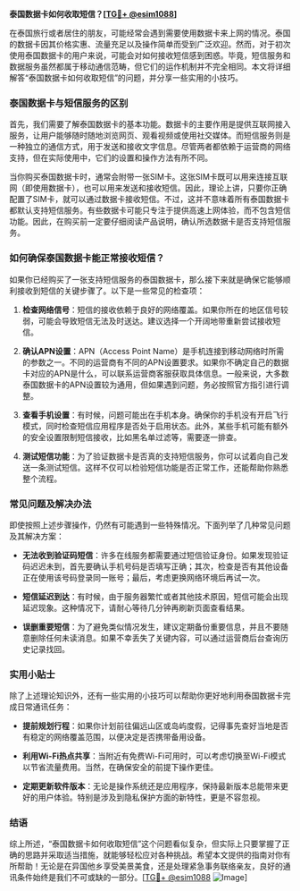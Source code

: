 **泰国数据卡如何收取短信？[[TG💪+ @esim1088](https://t.me/s/esim1088)]**

在泰国旅行或者居住的朋友，可能经常会遇到需要使用数据卡来上网的情况。泰国的数据卡因其价格实惠、流量充足以及操作简单而受到广泛欢迎。然而，对于初次使用泰国数据卡的用户来说，可能会对如何接收短信感到困惑。毕竟，短信服务和数据服务虽然都属于移动通信范畴，但它们的运作机制并不完全相同。本文将详细解答“泰国数据卡如何收取短信”的问题，并分享一些实用的小技巧。

### 泰国数据卡与短信服务的区别

首先，我们需要了解泰国数据卡的基本功能。数据卡的主要作用是提供互联网接入服务，让用户能够随时随地浏览网页、观看视频或使用社交媒体。而短信服务则是一种独立的通信方式，用于发送和接收文字信息。尽管两者都依赖于运营商的网络支持，但在实际使用中，它们的设置和操作方法有所不同。

当你购买泰国数据卡时，通常会附带一张SIM卡。这张SIM卡既可以用来连接互联网（即使用数据卡），也可以用来发送和接收短信。因此，理论上讲，只要你正确配置了SIM卡，就可以通过数据卡接收短信。不过，这并不意味着所有泰国数据卡都默认支持短信服务。有些数据卡可能只专注于提供高速上网体验，而不包含短信功能。因此，在购买前一定要仔细阅读产品说明，确认所选数据卡是否支持短信服务。

### 如何确保泰国数据卡能正常接收短信？

如果你已经购买了一张支持短信服务的泰国数据卡，那么接下来就是确保它能够顺利接收到短信的关键步骤了。以下是一些常见的检查项：

1. **检查网络信号**：短信的接收依赖于良好的网络覆盖。如果你所在的地区信号较弱，可能会导致短信无法及时送达。建议选择一个开阔地带重新尝试接收短信。

2. **确认APN设置**：APN（Access Point Name）是手机连接到移动网络时所需的参数之一。不同的运营商有不同的APN设置要求。如果你不确定自己的数据卡对应的APN是什么，可以联系运营商客服获取具体信息。一般来说，大多数泰国数据卡的APN设置较为通用，但如果遇到问题，务必按照官方指引进行调整。

3. **查看手机设置**：有时候，问题可能出在手机本身。确保你的手机没有开启飞行模式，同时检查短信应用程序是否处于启用状态。此外，某些手机可能有额外的安全设置限制短信接收，比如黑名单过滤等，需要逐一排查。

4. **测试短信功能**：为了验证数据卡是否真的支持短信服务，你可以试着向自己发送一条测试短信。这样不仅可以检验短信功能是否正常工作，还能帮助你熟悉整个流程。

### 常见问题及解决办法

即使按照上述步骤操作，仍然有可能遇到一些特殊情况。下面列举了几种常见问题及其解决方案：

- **无法收到验证码短信**：许多在线服务都需要通过短信验证身份。如果发现验证码迟迟未到，首先要确认手机号码是否填写正确；其次，检查是否有其他设备正在使用该号码登录同一账号；最后，考虑更换网络环境后再试一次。
  
- **短信延迟到达**：有时候，由于服务器繁忙或者其他技术原因，短信可能会出现延迟现象。这种情况下，请耐心等待几分钟再刷新页面查看结果。

- **误删重要短信**：为了避免类似情况发生，建议定期备份重要信息，并且不要随意删除任何未读消息。如果不幸丢失了关键内容，可以通过运营商后台查询历史记录找回。

### 实用小贴士

除了上述理论知识外，还有一些实用的小技巧可以帮助你更好地利用泰国数据卡完成日常通讯任务：

- **提前规划行程**：如果你计划前往偏远山区或岛屿度假，记得事先查好当地是否有稳定的网络覆盖范围，以便决定是否携带备用设备。
  
- **利用Wi-Fi热点共享**：当附近有免费Wi-Fi可用时，可以考虑切换至Wi-Fi模式以节省流量费用。当然，在确保安全的前提下操作更佳。

- **定期更新软件版本**：无论是操作系统还是应用程序，保持最新版本总能带来更好的用户体验。特别是涉及到隐私保护方面的新特性，更是不容忽视。

### 结语

综上所述，“泰国数据卡如何收取短信”这个问题看似复杂，但实际上只要掌握了正确的思路并采取适当措施，就能够轻松应对各种挑战。希望本文提供的指南对你有所帮助！无论是在异国他乡享受美景美食，还是处理紧急事务联络亲友，良好的通讯条件始终是我们不可或缺的一部分。[[TG💪+ @esim1088](https://t.me/s/esim1088) ![Image](https://i.postimg.cc/4NQfJmqS/Snipaste-2025-05-13-00-14-12.png)]